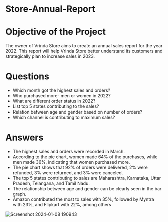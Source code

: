 # Store-Annual-Report
 # Objective of the Project 
  The owner of Vrinda Store aims to create an annual sales report for the year 2022. This report will help Vrinda Store better 
  understand its customers and strategically plan to increase sales in 2023.
  # Questions 
- Which month got the highest sales and orders?
- Who purchased more- men or women in 2022?
- What are different order status in 2022?
- List top 5 states contributing to the sales?
- Relation between age and gender based on number of orders?
- Which channel is contributing to maximum sales?
# Answers
- The highest sales and orders were recorded in March.
- According to the pie chart, women made 64% of the purchases, while men made 36%, indicating that women purchased more.
- The pie chart shows that 92% of orders were delivered, 2% were refunded, 3% were returned, and 3% were canceled.
- The top 5 states contributing to sales are Maharashtra, Karnataka, Uttar Pradesh, Telangana, and Tamil Nadu.
- The relationship between age and gender can be clearly seen in the bar graph.
- Amazon contributed the most to sales with 35%, followed by Myntra with 23%, and Flipkart with 22%, among others

![Screenshot 2024-01-08 190943](https://github.com/Gautam20024/Excel-Projects/assets/154214132/5c7f65e3-7b90-4418-a46e-85c614ad2fcc)

